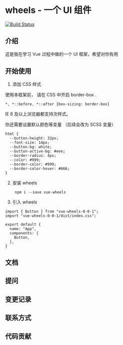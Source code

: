 # wheels - 一个 UI 组件

[![Build Status](https://www.travis-ci.org/hushun1994/vue-wheels.svg?branch=master)](https://www.travis-ci.org/hushun1994/vue-wheels)

## 介绍

这是我在学习 Vue 过程中做的一个 UI 框架，希望对你有用

## 开始使用

1. 添加 CSS 样式

使用本框架前， 请在 CSS 中开启 border-box .

```
*, *::before, *::after {box-sizing: border-box}
```

IE 8 及以上浏览器都支持次样式。

你还需要设置默认颜色等变量 （后续会改为 SCSS 变量）

```
html {
  --button-height: 32px;
  --font-size: 14px;
  --button-bg: white;
  --button-active-bg: #eee;
  --border-radius: 4px;
  --color: #999;
  --border-color: #999;
  --border-color-hover: #666;
}
```

2. 安装 wheels

   ```
    npm i --save vue-wheels
   ```

3. 引入 wheels

```
import { Button } from "vue-wheels-0-0-1";
import "vue-wheels-0-0-1/dist/index.css";

export default {
  name: "App",
  components: {
    Button,
  },
}
```

## 文档

## 提问

## 变更记录

## 联系方式

## 代码贡献
